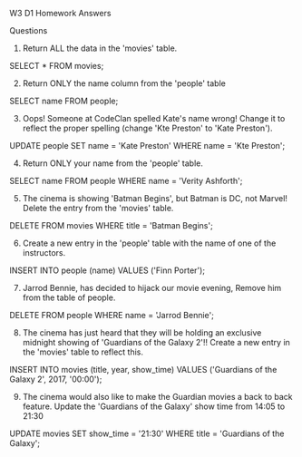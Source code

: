 W3 D1 Homework Answers

Questions

1) Return ALL the data in the 'movies' table.

SELECT * FROM movies;

2) Return ONLY the name column from the 'people' table

SELECT name FROM people;

3) Oops! Someone at CodeClan spelled Kate's name wrong! Change it to reflect the proper spelling (change 'Kte Preston' to 'Kate Preston').

UPDATE people
SET name = 'Kate Preston'
WHERE name = 'Kte Preston';

4) Return ONLY your name from the 'people' table.

SELECT name FROM people
WHERE name = 'Verity Ashforth';

5) The cinema is showing 'Batman Begins', but Batman is DC, not Marvel! Delete the entry from the 'movies' table.

DELETE FROM movies
WHERE title = 'Batman Begins';

6) Create a new entry in the 'people' table with the name of one of the instructors.

INSERT INTO people (name) VALUES ('Finn Porter');

7) Jarrod Bennie, has decided to hijack our movie evening, Remove him from the table of people.

DELETE FROM people
WHERE name = 'Jarrod Bennie';

8) The cinema has just heard that they will be holding an exclusive midnight showing of 'Guardians of the Galaxy 2'!! Create a new entry in the 'movies' table to reflect this.

INSERT INTO movies (title, year, show_time) VALUES ('Guardians of the Galaxy 2', 2017, '00:00');

9) The cinema would also like to make the Guardian movies a back to back feature. Update the 'Guardians of the Galaxy' show time from 14:05 to 21:30

UPDATE movies
SET show_time = '21:30'
WHERE title = 'Guardians of the Galaxy';
